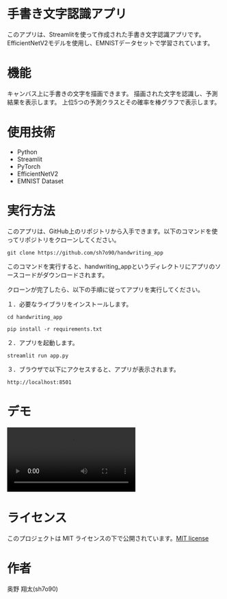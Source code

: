 # 手書き文字認識アプリ
このアプリは、Streamlitを使って作成された手書き文字認識アプリです。
EfficientNetV2モデルを使用し、EMNISTデータセットで学習されています。

# 機能
キャンバス上に手書きの文字を描画できます。
描画された文字を認識し、予測結果を表示します。
上位5つの予測クラスとその確率を棒グラフで表示します。

# 使用技術

* Python
* Streamlit
* PyTorch
* EfficientNetV2
* EMNIST Dataset

# 実行方法
このアプリは、GitHub上のリポジトリから入手できます。以下のコマンドを使ってリポジトリをクローンしてください。

```git clone https://github.com/sh7o90/handwriting_app```

このコマンドを実行すると、handwriting_appというディレクトリにアプリのソースコードがダウンロードされます。

クローンが完了したら、以下の手順に従ってアプリを実行してください。

１．必要なライブラリをインストールします。

```cd handwriting_app```

```pip install -r requirements.txt```

２．アプリを起動します。

```streamlit run app.py```

３．ブラウザで以下にアクセスすると、アプリが表示されます。

```http://localhost:8501```

# デモ
![Video Demo](demo.mp4)

# ライセンス
このプロジェクトは MIT ライセンスの下で公開されています。[MIT license](https://en.wikipedia.org/wiki/MIT_License)

# 作者
奥野 翔太(sh7o90)